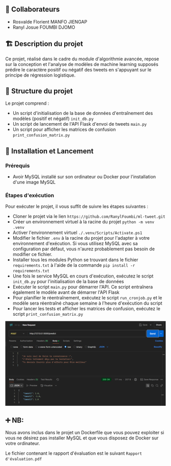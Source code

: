 ## 👤 Collaborateurs
- Rosvalde Florient MANFO JIENGAP
- Ranyl Josue FOUMBI DJOMO

## 🏗️ Description du projet

Ce projet, réalisé dans le cadre du module d'algorithmie avancée, repose sur la conception et l'analyse de modèles de machine learning supposés prédire le caractère positif ou négatif des tweets en s'appuyant sur le principe de régression logistique.

## 📂 Structure du projet

Le projet comprend :
- Un script d'initialisation de la base de données d'entraînement des modèles (positif et négatif) `init_db.py`
- Un script de lancement de l'API Flask d'envoi de tweets `main.py`
- Un script pour afficher les matrices de confusion `print_confusion_matrix.py`

## 🚀 Installation et Lancement
### Prérequis 
- Avoir MySQL installé sur son ordinateur ou Docker pour l'installation d'une image MySQL

### Étapes d'exécution
Pour exécuter le projet, il vous suffit de suivre les étapes suivantes :
- Cloner le projet via le lien `https://github.com/RanylFoumbi/ml-tweet.git`
- Créer un environnement virtuel à la racine du projet `python -m venv .venv`
- Activer l'environnement virtuel `./.venv/Scripts/Activate.ps1`
- Modifier le fichier `.env` à la racine du projet pour l'adapter à votre environnement d'exécution. Si vous utilisez MySQL avec sa configuration par défaut, vous n'aurez probablement pas besoin de modifier ce fichier.
- Installer tous les modules Python se trouvant dans le fichier `requirements.txt` à l'aide de la commande `pip install -r requirements.txt`
- Une fois le service MySQL en cours d'exécution, exécutez le script `init_db.py` pour l'initialisation de la base de données
- Exécuter le script `main.py` pour démarrer l'API. Ce script entraînera également le modèle avant de démarrer l'API Flask
- Pour planifier le réentraînement, exécutez le script `run_cronjob.py` et le modèle sera réentraîné chaque semaine à l'heure d'exécution du script
- Pour lancer les tests et afficher les matrices de confusion, exécutez le script `print_confusion_matrix.py`
 
![Exemple d'exécution](assets/image.png)

## ➕ NB:
Nous avons inclus dans le projet un Dockerfile que vous pouvez exploiter si vous ne désirez pas installer MySQL et que vous disposez de Docker sur votre ordinateur.

Le fichier contenant le rapport d'évaluation est le suivant `Rapport d'évaluation.pdf`